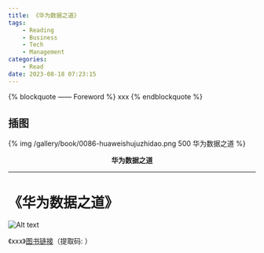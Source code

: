 ```yaml
---
title: 《华为数据之道》
tags:
	- Reading
	- Business
	- Tech
	- Management
categories:
	- Read
date: 2023-08-18 07:23:15
---
```


{% blockquote —— Foreword %}
xxx
{% endblockquote %}

<!-- more -->

## 插图
{% img /gallery/book/0086-huaweishujuzhidao.png 500 华为数据之道 %}
<p align="center"><b>华为数据之道</b></p>

-----

# 《华为数据之道》

![Alt text](image.png)

《xxx》[图书链接](https://pan.baidu.com/s/)（提取码: ）